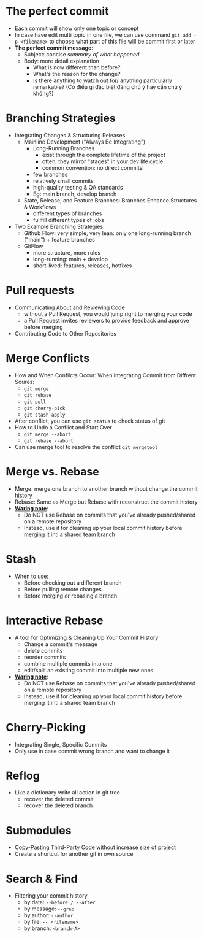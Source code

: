 # The perfect commit
- Each commit will show only one topic or concept
- In case have edit multi topic in one file, we can use command ```git add -p <filename>``` to choose what part of this file will be commit first or later
- <b>The perfect commit message</b>:
    - Subject: concise <i>summary of what happened</i>
    - Body: more detail explanation
        - What is now different than before?
        - What's the reason for the change?
        - Is there anything to watch out for/ anything particularly remarkable? (Có điều gì đặc biệt đáng chú ý hay cần chú ý không?)

# Branching Strategies
- Integrating Changes & Structuring Releases
    - Mainline Development ("Always Be Integrating")
        - Long-Running Branches
            - exist through the complete lifetime of the project
            - often, they mirror "stages" in your dev life cycle
            - common convention: no direct commits!
        - few branches
        - relatively small commits
        - high-quality testing & QA standards
        - Eg: main branch, develop branch
    - State, Release, and Feature Branches: Branches Enhance Structures & Workflows
        - different types of branches
        - fullfill different types of jobs
- Two Example Branching Strategies:
    - Github Flow: very simple, very lean: only one long-running branch ("main") + feature branches
    - GitFlow
        - more structure, more rules
        - long-running: main + develop
        - short-lived: features, releases, hotfixes

# Pull requests
- Communicating About and Reviewing Code
    - without a Pull Request, you would jump right to merging your code
    - a Pull Request invites reviewers to provide feedback and approve before merging
- Contributing Code to Other Repositories

# Merge Conflicts
- How and When Conflicts Occur: When Integrating Commit from Diffrent Soures:
    - ```git merge```
    - ```git rebase```
    - ```git pull```
    - ```git cherry-pick```
    - ```git stash apply```
- After conflict, you can use ```git status``` to check status of git
- How to Undo a Conflict and Start Over
    - ```git merge --abort```
    - ```git rebase --abort```
- Can use merge tool to resolve the conflict ```git mergetool```

# Merge vs. Rebase
- Merge: merge one branch to another branch without change the commit history 
- Rebase: Same as Merge but Rebase with reconstruct the commit history 
- <b><u>Waring note</u></b>: 
    - Do NOT use Rebase on commits that you've already pushed/shared on a remote repository
    - Instead, use it for cleaning up your local commit history before merging it inti a shared team branch

# Stash
- When to use:
    - Before checking out a different branch
    - Before pulling remote changes
    - Before merging or rebasing a branch

# Interactive Rebase
- A tool for Optimizing & Cleaning Up Your Commit History
    - Change a commit's message
    - delete commits
    - reorder commits
    - combine multiple commits into one
    - edit/split an existing commit into multiple new ones
- <b><u>Waring note</u></b>: 
    - Do NOT use Rebase on commits that you've already pushed/shared on a remote repository
    - Instead, use it for cleaning up your local commit history before merging it inti a shared team branch

# Cherry-Picking
- Integrating Single, Specific Commits
- Only use in case commit wrong branch and want to change it

# Reflog
- Like a dictionary write all action in git tree
    - recover the deleted commit
    - recover the deleted branch

# Submodules
- Copy-Pasting Third-Party Code without increase size of project
- Create a shortcut for another git in own source

# Search & Find 
- Filtering your commit history
    - by date: ```--before / --after```
    - by message: ```--grep```
    - by author: ```--author```
    - by file: ```-- <filename>```
    - by branch: ```<branch-A>```